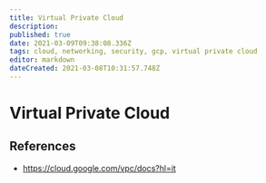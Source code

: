 ```yaml
---
title: Virtual Private Cloud
description: 
published: true
date: 2021-03-09T09:38:08.336Z
tags: cloud, networking, security, gcp, virtual private cloud
editor: markdown
dateCreated: 2021-03-08T10:31:57.748Z
---
```


# Virtual Private Cloud
## References
- https://cloud.google.com/vpc/docs?hl=it
